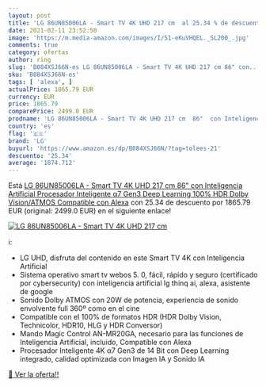 ```yaml
---
layout: post
title: 'LG 86UN85006LA - Smart TV 4K UHD 217 cm  al 25.34 % de descuento'
date: 2021-02-11 23:52:50
image: 'https://m.media-amazon.com/images/I/51-eKuVHQEL._SL200_.jpg'
comments: true
category: ofertas
author: ring
slug: 'B084XSJ66N-es LG 86UN85006LA - Smart TV 4K UHD 217 cm 86" con...'
sku: 'B084XSJ66N-es'
tags: [ 'alexa', ]
actualPrice: 1865.79 EUR
currency: EUR
price: 1865.79
comparePrice: 2499.0 EUR
prodname: 'LG 86UN85006LA - Smart TV 4K UHD 217 cm  86"  con Inteligencia Artificial  Procesador Inteligente α7 Gen3  Deep Learning  100% HDR  Dolby Vision/ATMOS  Compatible con Alexa'
country: 'es'
flag: '🇪🇸'
brand: 'LG'
buyurl: 'https://www.amazon.es/dp/B084XSJ66N/?tag=tolees-21'
descuento: '25.34'
average: '1874.712'
---
```


Está [LG 86UN85006LA - Smart TV 4K UHD 217 cm  86"  con Inteligencia Artificial  Procesador Inteligente α7 Gen3  Deep Learning  100% HDR  Dolby Vision/ATMOS  Compatible con Alexa](https://www.amazon.es/dp/B084XSJ66N/?tag=tolees-21) con 25.34 de descuento por 1865.79 EUR (original: 2499.0 EUR) en el siguiente enlace!

[![LG 86UN85006LA - Smart TV 4K UHD 217 cm ](https://m.media-amazon.com/images/I/51-eKuVHQEL._SL200_.jpg)](https://www.amazon.es/dp/B084XSJ66N/?tag=tolees-21)

ℹ️:

- LG UHD, disfruta del contenido en este Smart TV 4K con Inteligencia Artificial
- Sistema operativo smart tv webos 5. 0, fácil, rápido y seguro (certificado por cybersecurity) con inteligencia artificial lg thinq ai, alexa, asistente de google
- Sonido Dolby ATMOS con 20W de potencia, experiencia de sonido envolvente full 360º como en el cine
- Compatible con el 100% de formatos HDR (HDR Dolby Vision, Technicolor, HDR10, HLG y HDR Conversor)
- Mando Magic Control AN-MR20GA, necesario para las funciones de Inteligencia Artificial, incluido, Compatible con Alexa
- Procesador Inteligente 4K α7 Gen3 de 14 Bit con Deep Learning integrado, calidad optimizada con Imagen IA y Sonido IA

[🛒 Ver la oferta!!](https://www.amazon.es/dp/B084XSJ66N/?tag=tolees-21)
